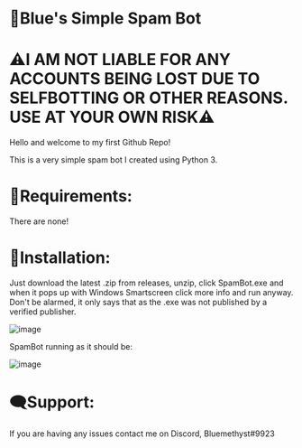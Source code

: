 # 🤖Blue's Simple Spam Bot

# ⚠I AM NOT LIABLE FOR ANY ACCOUNTS BEING LOST DUE TO SELFBOTTING OR OTHER REASONS. USE AT YOUR OWN RISK⚠

Hello and welcome to my first Github Repo!

This is a very simple spam bot I created using Python 3.

# 📄Requirements:
There are none! 

# 💾Installation:

Just download the latest .zip from releases, unzip, click SpamBot.exe and when it pops up with Windows Smartscreen click more info and run anyway. 
Don't be alarmed, it only says that as the .exe was not published by a verified publisher.

![image](https://user-images.githubusercontent.com/88925092/199856147-09cb3d6a-6c05-4420-acd1-4f320a52467a.png)

SpamBot running as it should be:

![image](https://user-images.githubusercontent.com/88925092/199856239-7659c56b-7cea-442a-90ff-ebd5ffa0feed.png)


# 🗨Support:
If you are having any issues contact me on Discord, Bluemethyst#9923
